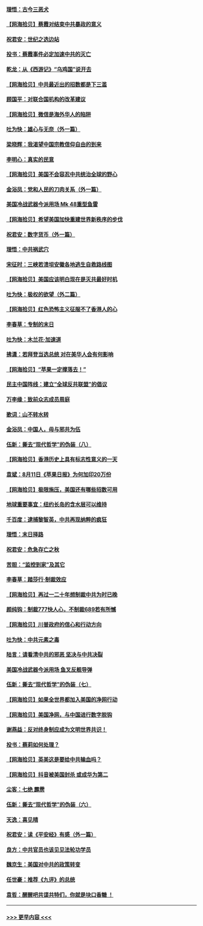 #### [理悟：古今三恶犬](../pages/nsc993/n12345190.md?t=08202151) 
#### [【网海拾贝】蔡霞对结束中共暴政的意义](../pages/nsc993/n12344263.md?t=08202151) 
#### [祝君安：世纪之选边站](../pages/nsc993/n12342382.md?t=08202151) 
#### [投书：蔡霞事件必定加速中共的灭亡](../pages/nsc993/n12341881.md?t=08202151) 
#### [乾龙：从《西游记》“乌鸡国”说开去](../pages/nsc993/n12341690.md?t=08202151) 
#### [【网海拾贝】中共最近出的招数都是下三滥](../pages/nsc993/n12341593.md?t=08202151) 
#### [顾国平：对联合国机构的改革建议](../pages/nsc993/n12339928.md?t=08202151) 
#### [【网海拾贝】微信是海外华人的陷阱](../pages/nsc993/n12338868.md?t=08202151) 
#### [吐为快：雄心与无奈（外一篇）](../pages/nsc993/n12338132.md?t=08202151) 
#### [梁晓辉：我渴望中国宗教信仰自由的到来](../pages/nsc993/n12336657.md?t=08202151) 
#### [李明心：真实的民意](../pages/nsc993/n12336089.md?t=08202151) 
#### [【网海拾贝】美国不会容忍中共统治全球的野心](../pages/nsc993/n12336063.md?t=08202151) 
#### [金浴凤：党和人民的刀肉关系（外一篇）](../pages/nsc993/n12335834.md?t=08202151) 
#### [美国冷战武器今派用场 Mk 48重型鱼雷](../pages/nsc993/n12335354.md?t=08202151) 
#### [【网海拾贝】希望美国加快重建世界新秩序的步伐](../pages/nsc993/n12334224.md?t=08202151) 
#### [祝君安：数字货币（外一篇）](../pages/nsc993/n12334186.md?t=08202151) 
#### [理悟：中共祸武穴](../pages/nsc993/n12333962.md?t=08202151) 
#### [宋征时：三峡若溃坝安徽各地逃生自救路线图](../pages/nsc993/n12332450.md?t=08202151) 
#### [【网海拾贝】美国应该明白现在是灭共最好时机](../pages/nsc993/n12332313.md?t=08202151) 
#### [吐为快：极权的欲望（外二篇）](../pages/nsc993/n12332089.md?t=08202151) 
#### [【网海拾贝】红色恐怖主义征服不了香港人的心](../pages/nsc993/n12329296.md?t=08202151) 
#### [李春草：专制的末日](../pages/nsc993/n12329079.md?t=08202151) 
#### [吐为快：木兰花‧加速道](../pages/nsc993/n12327366.md?t=08202151) 
#### [拂潇：若拜登当选总统 对在美华人会有何影响](../pages/nsc993/n12295996.md?t=08202151) 
#### [【网海拾贝】“苹果一定撑落去！”](../pages/nsc993/n12326784.md?t=08202151) 
#### [民主中国阵线：建立“全球反共联盟”的倡议](../pages/nsc993/n12324177.md?t=08202151) 
#### [万李缘：致前众志成员周庭](../pages/nsc993/n12324635.md?t=08202151) 
#### [歌词：山不转水转](../pages/nsc993/n12324599.md?t=08202151) 
#### [金浴凤：中国人，毋与邪共为伍](../pages/nsc993/n12324257.md?t=08202151) 
#### [伍新：撕去“现代哲学”的伪装（八）](../pages/nsc993/n12324188.md?t=08202151) 
#### [【网海拾贝】香港历史上具有标志性意义的一天](../pages/nsc993/n12324021.md?t=08202151) 
#### [袁斌：8月11日《苹果日报》为何加印20万份](../pages/nsc993/n12323955.md?t=08202151) 
#### [【网海拾贝】极限施压，美国还有哪些招数可用](../pages/nsc993/n12322512.md?t=08202151) 
#### [地球重要事宜：纽约长岛的含水层可以维持](../pages/nsc993/n12321844.md?t=08202151) 
#### [千百度：逮捕黎智英，中共再现纳粹的疯狂](../pages/nsc993/n12321777.md?t=08202151) 
#### [理悟：末日择路](../pages/nsc993/n12320812.md?t=08202151) 
#### [祝君安：危急存亡之秋](../pages/nsc993/n12320795.md?t=08202151) 
#### [苦胆：“监控到家”及其它](../pages/nsc993/n12320751.md?t=08202151) 
#### [李春草：踏莎行·制裁效应](../pages/nsc993/n12318290.md?t=08202151) 
#### [【网海拾贝】再过一二十年想制裁中共为时已晚](../pages/nsc993/n12318195.md?t=08202151) 
#### [颜纯钩：制裁777快人心，不制裁689若有所憾](../pages/nsc993/n12316912.md?t=08202151) 
#### [【网海拾贝】川普政府的信心和行动方向](../pages/nsc993/n12316673.md?t=08202151) 
#### [吐为快：中共元素之毒](../pages/nsc993/n12316547.md?t=08202151) 
#### [陆言：请看清中共的邪恶 坚决与中共决裂](../pages/nsc993/n12315784.md?t=08202151) 
#### [美国冷战武器今派用场 鱼叉反舰导弹](../pages/nsc993/n12316258.md?t=08202151) 
#### [伍新：撕去“现代哲学”的伪装（七）](../pages/nsc993/n12315846.md?t=08202151) 
#### [【网海拾贝】如果全世界都加入美国的净网行动](../pages/nsc993/n12315588.md?t=08202151) 
#### [【网海拾贝】美国净网，与中国进行数字脱钩](../pages/nsc993/n12312813.md?t=08202151) 
#### [谢燕益：反对终身制应成为文明世界共识！](../pages/nsc993/n12310465.md?t=08202151) 
#### [投书：蔡莉如何处理？](../pages/nsc993/n12310224.md?t=08202151) 
#### [【网海拾贝】英美这是要给中共输血吗？](../pages/nsc993/n12307646.md?t=08202151) 
#### [【网海拾贝】抖音被美国封杀 或成华为第二](../pages/nsc993/n12305277.md?t=08202151) 
#### [尘客：七绝 霹雳](../pages/nsc993/n12304053.md?t=08202151) 
#### [伍新：撕去“现代哲学”的伪装（六）](../pages/nsc993/n12303243.md?t=08202151) 
#### [天逸：喜见晴](../pages/nsc993/n12303226.md?t=08202151) 
#### [祝君安：读《平安经》有感（外一篇）](../pages/nsc993/n12303170.md?t=08202151) 
#### [良方：中共官员也该见见法轮功学员](../pages/nsc993/n12302985.md?t=08202151) 
#### [魏京生：美国对中共的政策转变](../pages/nsc993/n12302929.md?t=08202151) 
#### [任世豪：推荐《九评》的总统](../pages/nsc993/n12302838.md?t=08202151) 
#### [袁哲：醒醒吧共谍共特们，你就是块口香糖 ！](../pages/nsc993/n12302678.md?t=08202151) 

----
#### [ >>> 更早内容 <<< ](../indexes/nsc993-earlier.md)
